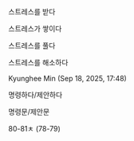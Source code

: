 스트레스를 받다

스트레스가 쌓이다

스트레스를 풀다

스트레스를 해소하다

Kyunghee Min (Sep 18, 2025, 17:48)

명령하다/제안하다

명령문/제안문

80-81ㅊ (78-79)